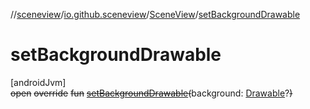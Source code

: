 //[sceneview](../../../index.md)/[io.github.sceneview](../index.md)/[SceneView](index.md)/[setBackgroundDrawable](set-background-drawable.md)

# setBackgroundDrawable

[androidJvm]\
~~open~~ ~~override~~ ~~fun~~ [~~setBackgroundDrawable~~](set-background-drawable.md)~~(~~background: [Drawable](https://developer.android.com/reference/kotlin/android/graphics/drawable/Drawable.html)?~~)~~
